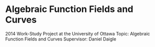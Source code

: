 Algebraic Function Fields and Curves 
=======================

2014 Work-Study Project at the University of Ottawa
Topic: Algebraic Function Fields and Curves
Supervisor: Daniel Daigle 

